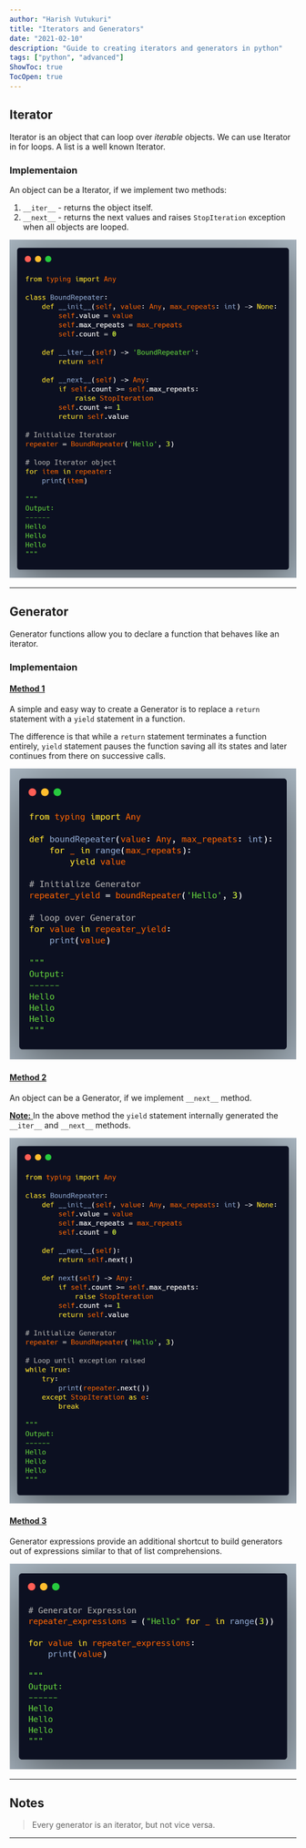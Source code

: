 ```yaml
---
author: "Harish Vutukuri"
title: "Iterators and Generators"
date: "2021-02-10"
description: "Guide to creating iterators and generators in python"
tags: ["python", "advanced"]
ShowToc: true
TocOpen: true
---
```


## **Iterator**

Iterator is an object that can loop over _iterable_ objects. We can use Iterator in for loops. A list is a well known Iterator.

### **Implementaion**

An object can be a Iterator, if we implement two methods:

1. `__iter__` - returns the object itself.
2. `__next__` - returns the next values and raises `StopIteration` exception when all objects are looped.

![](/images/it.png "Iterator")

---

## **Generator**

Generator functions allow you to declare a function that behaves like an iterator.

### **Implementaion**

#### <u>Method 1</u>

A simple and easy way to create a Generator is to replace a `return` statement with a `yield` statement in a function.

The difference is that while a `return` statement terminates a function entirely, `yield` statement pauses the function saving all its states and later continues from there on successive calls.

![](/images/gen1.png "Generator Method 1")

#### <u>Method 2</u>

An object can be a Generator, if we implement `__next__` method.

<u> **Note:** </u> In the above method the `yield` statement internally generated the `__iter__` and `__next__` methods.

![](/images/gen2.png "Generator Method 2")

#### <u>Method 3</u>

Generator expressions provide an additional shortcut to build generators out of expressions similar to that of list comprehensions.

![](/images/gen3.png "Generator Method 3")

---

## Notes

> Every generator is an iterator, but not vice versa.

---
